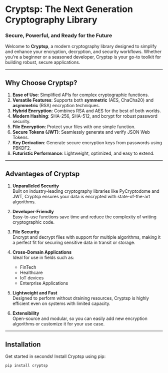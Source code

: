 # Cryptsp: The Next Generation Cryptography Library 

### **Secure, Powerful, and Ready for the Future**

Welcome to **Cryptsp**, a modern cryptography library designed to simplify and enhance your encryption, decryption, and security workflows. Whether you're a beginner or a seasoned developer, Cryptsp is your go-to toolkit for building robust, secure applications.

---

## **Why Choose Cryptsp?**

1. **Ease of Use**: Simplified APIs for complex cryptographic functions.
2. **Versatile Features**: Supports both **symmetric** (AES, ChaCha20) and **asymmetric** (RSA) encryption techniques.
3. **Hybrid Encryption**: Combines RSA and AES for the best of both worlds.
4. **Modern Hashing**: SHA-256, SHA-512, and bcrypt for robust password security.
5. **File Encryption**: Protect your files with one simple function.
6. **Secure Tokens (JWT)**: Seamlessly generate and verify JSON Web Tokens.
7. **Key Derivation**: Generate secure encryption keys from passwords using PBKDF2.
8. **Futuristic Performance**: Lightweight, optimized, and easy to extend.

---

## **Advantages of Cryptsp**

1. **Unparalleled Security**  
   Built on industry-leading cryptography libraries like PyCryptodome and JWT, Cryptsp ensures your data is encrypted with state-of-the-art algorithms.

2. **Developer-Friendly**  
   Easy-to-use functions save time and reduce the complexity of writing cryptographic code.

3. **File Security**  
   Encrypt and decrypt files with support for multiple algorithms, making it a perfect fit for securing sensitive data in transit or storage.

4. **Cross-Domain Applications**  
   Ideal for use in fields such as:
   - FinTech
   - Healthcare
   - IoT devices
   - Enterprise Applications

5. **Lightweight and Fast**  
   Designed to perform without draining resources, Cryptsp is highly efficient even on systems with limited capacity.

6. **Extensibility**  
   Open-source and modular, so you can easily add new encryption algorithms or customize it for your use case.

---

## **Installation**

Get started in seconds! Install Cryptsp using pip:

```bash
pip install cryptsp
